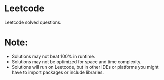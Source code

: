 # Leetcode
Leetcode solved questions.
# Note:
* Solutions may not beat 100% in runtime.
* Solutions may not be optimized for space and time complexity.
* Solutions will run on Leetcode, but in other IDEs or platforms you might have to import packages or include libraries.
